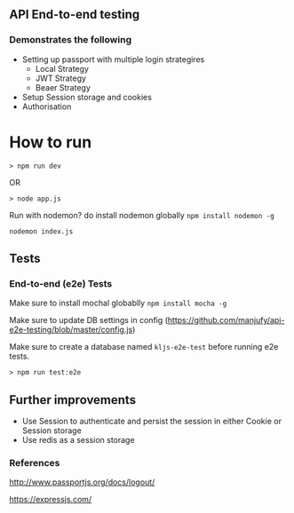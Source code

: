## API End-to-end testing 

### Demonstrates the following
- Setting up passport with multiple login strategires
    - Local Strategy
    - JWT Strategy
    - Beaer Strategy
- Setup Session storage and cookies
- Authorisation

# How to run

`> npm run dev`

OR 

`> node app.js`

Run with nodemon?  do install nodemon globally `npm install nodemon -g`

`nodemon index.js`

## Tests

### End-to-end (e2e) Tests

Make sure to install mochal globablly `npm install mocha -g`

Make sure to update DB settings in config (https://github.com/manjufy/api-e2e-testing/blob/master/config.js)

Make sure to create a database named `kljs-e2e-test` before running e2e tests.

`> npm run test:e2e`

## Further improvements

- Use Session to authenticate and persist the session in either Cookie or Session storage
- Use redis as a session storage

### References

http://www.passportjs.org/docs/logout/

https://expressjs.com/
